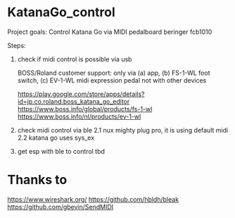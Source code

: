 # KatanaGo_control

Project goals:
Control Katana Go via MIDI pedalboard beringer fcb1010

Steps:
1) check if midi control is possible via usb

    BOSS/Roland customer support: only via (a) app, (b) FS-1-WL foot switch, (c) EV-1-WL midi expression pedal
    not with other devices

    https://play.google.com/store/apps/details?id=jp.co.roland.boss_katana_go_editor
    https://www.boss.info/global/products/fs-1-wl
    https://www.boss.info/nl/products/ev-1-wl

2) check midi control via ble
2.1 nux mighty plug pro, it is using default midi
2.2 katana go uses sys_ex

3) get esp with ble to control 
tbd


# Thanks to
https://www.wireshark.org/
https://github.com/hbldh/bleak
https://github.com/gbevin/SendMIDI
